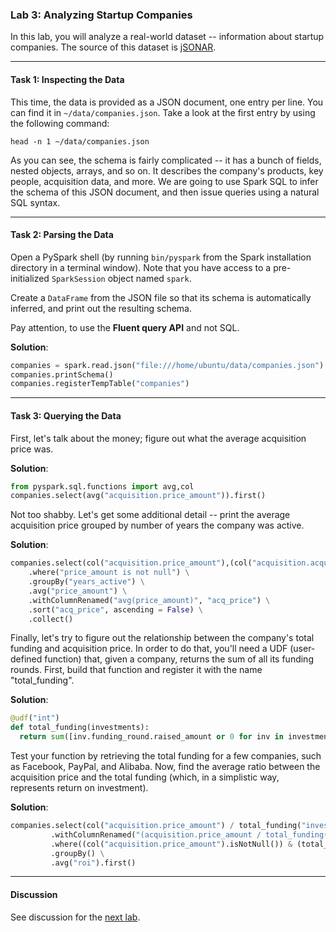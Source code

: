 ### Lab 3: Analyzing Startup Companies

In this lab, you will analyze a real-world dataset -- information about startup companies. The source of this dataset is [jSONAR](http://jsonstudio.com/resources/).

___

#### Task 1: Inspecting the Data

This time, the data is provided as a JSON document, one entry per line. You can find it in `~/data/companies.json`. Take a look at the first entry by using the following command:

```
head -n 1 ~/data/companies.json
```

As you can see, the schema is fairly complicated -- it has a bunch of fields, nested objects, arrays, and so on. It describes the company's products, key people, acquisition data, and more. We are going to use Spark SQL to infer the schema of this JSON document, and then issue queries using a natural SQL syntax.

___

#### Task 2: Parsing the Data

Open a PySpark shell (by running `bin/pyspark` from the Spark installation directory in a terminal window). Note that you have access to a pre-initialized `SparkSession` object named `spark`.

Create a `DataFrame` from the JSON file so that its schema is automatically inferred, and print out the resulting schema.

Pay attention, to use the **Fluent query API** and not SQL.

**Solution**:

```python
companies = spark.read.json("file:///home/ubuntu/data/companies.json")
companies.printSchema()
companies.registerTempTable("companies")
```

___

#### Task 3: Querying the Data

First, let's talk about the money; figure out what the average acquisition price was.

**Solution**:

```python
from pyspark.sql.functions import avg,col
companies.select(avg("acquisition.price_amount")).first()
```

Not too shabby. Let's get some additional detail -- print the average acquisition price grouped by number of years the company was active.

**Solution**:

```python
companies.select(col("acquisition.price_amount"),(col("acquisition.acquired_year") - col("founded_year")).alias("years_active")) \
    .where("price_amount is not null") \
    .groupBy("years_active") \
    .avg("price_amount") \
    .withColumnRenamed("avg(price_amount)", "acq_price") \
    .sort("acq_price", ascending = False) \
    .collect()
```

Finally, let's try to figure out the relationship between the company's total funding and acquisition price. In order to do that, you'll need a UDF (user-defined function) that, given a company, returns the sum of all its funding rounds. First, build that function and register it with the name "total_funding".

**Solution**:

```python
@udf("int")
def total_funding(investments):
  return sum([inv.funding_round.raised_amount or 0 for inv in investments])
```

Test your function by retrieving the total funding for a few companies, such as Facebook, PayPal, and Alibaba. Now, find the average ratio between the acquisition price and the total funding (which, in a simplistic way, represents return on investment).

**Solution**:

```python
companies.select(col("acquisition.price_amount") / total_funding("investments")) \
         .withColumnRenamed("(acquisition.price_amount / total_funding(investments))", "roi") \
         .where((col("acquisition.price_amount").isNotNull()) & (total_funding("investments") != 0)) \
         .groupBy() \
         .avg("roi").first()
```

___

#### Discussion

See discussion for the [next lab](lab4-propprices.md).
